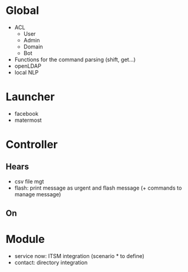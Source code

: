 # Global
- ACL
    - User
    - Admin
    - Domain
    - Bot
- Functions for the command parsing (shift, get...)
- openLDAP
- local NLP

# Launcher
- facebook
- matermost

# Controller
## Hears
- csv file mgt
- flash: print message as urgent and flash message (+ commands to
manage message)
## On

# Module
- service now: ITSM integration (scenario * to define)
- contact: directory integration
